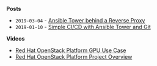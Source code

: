
**Posts**

- `2019-03-04` - [Ansible Tower behind a Reverse Proxy](2019-03-04_tower_behind_reverse_proxy.html)
- `2019-01-10` - [Simple CI/CD with Ansible Tower and Git](2019-01-10_simple-ci-cd-with-ansible-tower.html)

**Videos**

- <a href="https://www.youtube.com/watch?v=-zNgp0a4VQ4" target="_blank">Red Hat OpenStack Platform GPU Use Case</a>
- <a href="https://www.youtube.com/watch?v=VMUHIqlnL5Q" target="_blank">Red Hat OpenStack Platform Project Overview</a>
